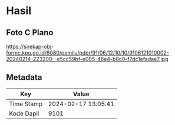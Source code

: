 # Hasil

## Foto C Plano

https://sirekap-obj-formc.kpu.go.id/8080/pemilu/pdpr/91/06/12/10/10/9106121010002-20240214-223200--e5cc59bf-e005-46e4-b8c0-f7dc1efadae7.jpg


## Metadata

| Key        | Value               |
| ---------- | ------------------- |
| Time Stamp | 2024-02-17 13:05:41 |
| Kode Dapil | 9101                |



